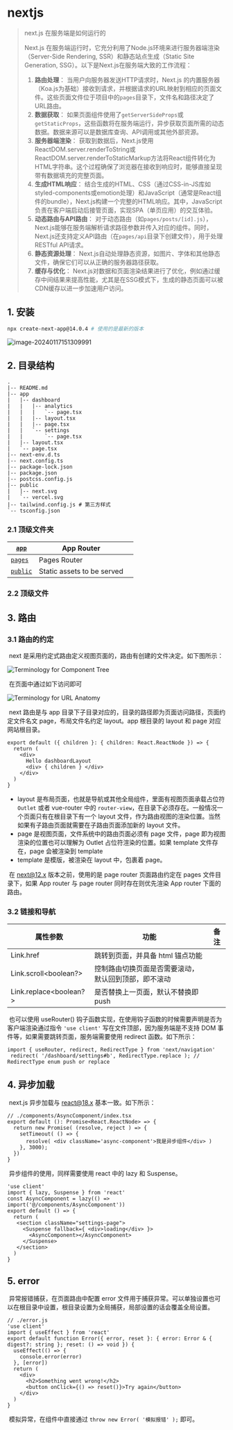 # nextjs

> next.js 在服务端是如何运行的
>
> Next.js 在服务端运行时，它充分利用了Node.js环境来进行服务器端渲染（Server-Side Rendering, SSR）和静态站点生成（Static Site Generation, SSG）。以下是Next.js在服务端大致的工作流程：
>
> 1. **路由处理**： 当用户向服务器发送HTTP请求时，Next.js 的内置服务器（Koa.js为基础）接收到请求，并根据请求的URL映射到相应的页面文件。这些页面文件位于项目中的`pages`目录下，文件名和路径决定了URL路由。
> 2. **数据获取**： 如果页面组件使用了`getServerSideProps`或`getStaticProps`，这些函数将在服务端运行，异步获取页面所需的动态数据。数据来源可以是数据库查询、API调用或其他外部资源。
> 3. **服务器端渲染**： 获取到数据后，Next.js使用ReactDOM.server.renderToString或ReactDOM.server.renderToStaticMarkup方法将React组件转化为HTML字符串。这个过程确保了浏览器在接收到响应时，能够直接呈现带有数据填充的完整页面。
> 4. **生成HTML响应**： 结合生成的HTML、CSS（通过CSS-in-JS库如styled-components或emotion处理）和JavaScript（通常是React组件的bundle），Next.js构建一个完整的HTML响应。其中，JavaScript负责在客户端启动后接管页面，实现SPA（单页应用）的交互体验。
> 5. **动态路由与API路由**： 对于动态路由（如`pages/posts/[id].js`），Next.js能够在服务端解析请求路径参数并传入对应的组件。同时，Next.js还支持定义API路由（在`pages/api`目录下创建文件），用于处理RESTful API请求。
> 6. **静态资源处理**： Next.js自动处理静态资源，如图片、字体和其他静态文件，确保它们可以从正确的服务器路径获取。
> 7. **缓存与优化**： Next.js对数据和页面渲染结果进行了优化，例如通过缓存中间结果来提高性能，尤其是在SSG模式下，生成的静态页面可以被CDN缓存以进一步加速用户访问。

## 1. 安装

```bash
npx create-next-app@14.0.4 # 使用的是最新的版本
```

![image-20240117151309991](C:/Users/user/AppData/Roaming/Typora/typora-user-images/image-20240117151309991.png)

## 2. 目录结构

```
.
|-- README.md
|-- app
|   |-- dashboard
|   |   |-- analytics
|   |   |   `-- page.tsx
|   |   |-- layout.tsx
|   |   |-- page.tsx
|   |   `-- settings
|   |       `-- page.tsx
|   |-- layout.tsx
|   `-- page.tsx
|-- next-env.d.ts
|-- next.config.ts
|-- package-lock.json
|-- package.json
|-- postcss.config.js
|-- public
|   |-- next.svg
|   `-- vercel.svg
|-- tailwind.config.js # 第三方样式
`-- tsconfig.json

```

### 2.1 顶级文件夹

| [`app`](https://nextjs.org/docs/app/building-your-application/routing) | App Router                 |      |
| ------------------------------------------------------------ | -------------------------- | ---- |
| [`pages`](https://nextjs.org/docs/pages/building-your-application/routing) | Pages Router               |      |
| [`public`](https://nextjs.org/docs/app/building-your-application/optimizing/static-assets) | Static assets to be served |      |

### 2.2 顶级文件



## 3. 路由

### 3.1 路由的约定

​	next 是采用约定式路由定义视图页面的，路由有创建的文件决定。如下图所示：

![Terminology for Component Tree](https://nextjs.org/_next/image?url=%2Fdocs%2Flight%2Fterminology-component-tree.png&w=3840&q=75&dpl=dpl_48oNJS5BFcpzrgy9nvGYCkyvBDXL)

​	在页面中通过如下访问即可

![Terminology for URL Anatomy](https://nextjs.org/_next/image?url=%2Fdocs%2Flight%2Fterminology-url-anatomy.png&w=3840&q=75&dpl=dpl_48oNJS5BFcpzrgy9nvGYCkyvBDXL)

​	next 路由是与 app 目录下子目录对应的，目录的路径即为页面访问路径，页面约定文件名文 page，布局文件名约定 layout。app 根目录的 layout 和 page 对应网站根目录。

```tsx
export default ({ children }: { children: React.ReactNode }) => {
  return (
    <div>
      Hello dashboardLayout 
      <div> { children } </div>
    </div>
  )
}
```

- layout 是布局页面，也就是导航或其他全局组件，里面有视图页面承载占位符 `Outlet` 或者 vue-router 中的 `router-view`，在目录下必须存在。一般情况一个页面只有在根目录下有一个 layout 文件，作为路由视图的渲染位置。当然如果有子路由页面就需要在子路由页面添加新的 layout 文件。
- page 是视图页面，文件系统中的路由页面必须有 page 文件，page 即为视图渲染的位置也可以理解为 Outlet 占位符渲染的位置。如果 template 文件存在，page 会被渲染到 template
- template 是模版，被渲染在 layout 中，包裹着 page。

​	在 next@12.x 版本之前，使用的是 page router 页面路由约定在 pages 文件目录下，如果 App router 与 page router 同时存在则优先渲染 App router 下面的路由。

### 3.2 链接和导航

| 属性参数               | 功能                                                 | 备注 |
| ---------------------- | ---------------------------------------------------- | ---- |
| Link.href<string>      | 跳转到页面，并具备 html 锚点功能                     |      |
| Link.scroll<boolean?>  | 控制路由切换页面是否需要滚动，默认回到顶部，即不滚动 |      |
| Link.replace<boolean?> | 是否替换上一页面，默认不替换即 push                  |      |

​	也可以使用 useRouter() 钩子函数实现，在使用钩子函数的时候需要声明是否为 客户端渲染通过指令 `'use client'` 写在文件顶部，因为服务端是不支持 DOM 事件等，如果需要跳转页面，服务端需要使用  redirect 函数。如下所示：

```tsx
import { useRouter, redirect, RedirectType } from 'next/navigation'
 redirect( '/dashboard/settings#b', RedirectType.replace ); // RedirectType enum push or replace
```

## 4. 异步加载

​	next.js 异步加载与 react@18.x 基本一致。如下所示：

```tsx
// ./components/AsyncComponent/index.tsx
export default (): Promise<React.ReactNode> => {
  return new Promise( (resolve, reject ) => {
    setTimeout( () => {
      resolve( <div className='async-component'>我是异步组件</div> )
    }, 3000);
  })
}
```

​	异步组件的使用，同样需要使用 react 中的 lazy 和 Suspense。

```tsx
'use client'
import { lazy, Suspense } from 'react'
const AsyncComponent = lazy(() => import('@/components/AsyncComponent'))
export default () => {
  return (
   <section className="settings-page">
     <Suspense fallback={ <div>loading</div> }>
       <AsyncComponent></AsyncComponent>
     </Suspense>
   </section>
  )
}
```

## 5. error 

​	异常报错捕获，在页面路由中配置 error 文件用于捕获异常。可以单独设置也可以在根目录中设置，根目录设置为全局捕获，局部设置的话会覆盖全局设置。

```tsx
// ./error.js
'use client'
import { useEffect } from 'react'
export default function Error({ error, reset }: { error: Error & { digest?: string }; reset: () => void }) {
  useEffect(() => {
    console.error(error)
  }, [error])
  return (
    <div>
      <h2>Something went wrong!</h2>
      <button onClick={() => reset()}>Try again</button>
    </div>
  )
}
```

​	模拟异常，在组件中直接通过 `throw new Error( '模拟报错' );` 即可。

